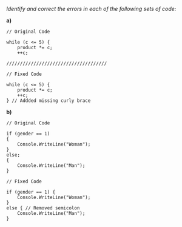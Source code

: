 *Identify and correct the errors in each of the following sets of code:*

**a)**
```
// Original Code

while (c <= 5) {
    product *= c;
    ++c;

/////////////////////////////////////

// Fixed Code

while (c <= 5) {
    product *= c;
    ++c;
} // Addded missing curly brace
```

**b)**

```
// Original Code

if (gender == 1)
{
    Console.WriteLine("Woman");
}
else; 
{
    Console.WriteLine("Man");
}

// Fixed Code

if (gender == 1) {
    Console.WriteLine("Woman");
}
else { // Removed semicolon
    Console.WriteLine("Man");
}
```